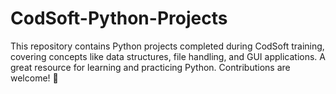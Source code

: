 # CodSoft-Python-Projects
This repository contains Python projects completed during CodSoft training, covering concepts like data structures, file handling, and GUI applications. A great resource for learning and practicing Python. Contributions are welcome! 🚀
